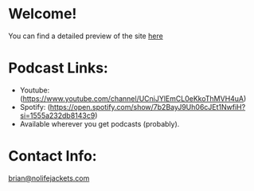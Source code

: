# Welcome!
You can find a detailed preview of the site [here](https://i.kym-cdn.com/entries/icons/facebook/000/016/212/manning.jpg)

# Podcast Links:
- Youtube: (https://www.youtube.com/channel/UCniJYlEmCL0eKkoThMVH4uA)
- Spotify: (https://open.spotify.com/show/7b2BayJ9Uh06cJEt1NwfiH?si=1555a232db8143c9)
- Available wherever you get podcasts (probably).

# Contact Info:
brian@nolifejackets.com
